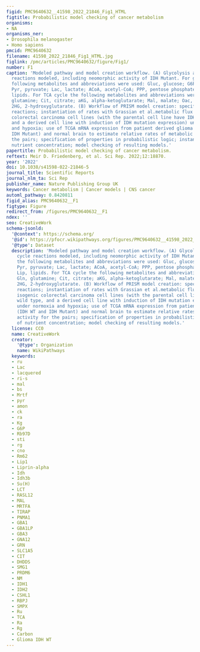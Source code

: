 ```yaml
---
figid: PMC9640632__41598_2022_21846_Fig1_HTML
figtitle: Probabilistic model checking of cancer metabolism
organisms:
- NA
organisms_ner:
- Drosophila melanogaster
- Homo sapiens
pmcid: PMC9640632
filename: 41598_2022_21846_Fig1_HTML.jpg
figlink: /pmc/articles/PMC9640632/figure/Fig1/
number: F1
caption: 'Modeled pathway and model creation workflow. (A) Glycolysis and TCA cycle
  reactions modeled, including neomorphic activity of IDH Mutant. For glycolysis the
  following metabolites and abbreviations were used: Gluc, glucose; G6P, glucose-6-phosphate;
  Pyr, pyruvate; Lac, lactate; ACoA, acetyl-CoA; PPP, pentose phosphate pathway; Lip,
  lipids. For TCA cycle the following metabolites and abbreviations were used: Gln,
  glutamine; Cit, citrate; aKG, alpha-ketoglutarate; Mal, malate; Oac, oxaloacetate;
  2HG, 2-hydroxyglutarate. (B) Workflow of PRISM model creation: specification of
  reactions; instantiation of rates with Grassian et al.metabolic flux rates of isogenic
  colorectal carcinoma cell lines (with the parental cell line have IDH wild type,
  and a derived cell line with induction of IDH mutation expression) under normoxia
  and hypoxia; use of TCGA mRNA expression from patient derived glioma (IDH WT and
  IDH Mutant) and normal brain to estimate relative rates of metabolic activity for
  the pairs; specification of properties in probabilistic logic; instantiation of
  nutrient concentration; model checking of resulting models.'
papertitle: Probabilistic model checking of cancer metabolism.
reftext: Meir D. Friedenberg, et al. Sci Rep. 2022;12:18870.
year: '2022'
doi: 10.1038/s41598-022-21846-5
journal_title: Scientific Reports
journal_nlm_ta: Sci Rep
publisher_name: Nature Publishing Group UK
keywords: Cancer metabolism | Cancer models | CNS cancer
automl_pathway: 0.8420811
figid_alias: PMC9640632__F1
figtype: Figure
redirect_from: /figures/PMC9640632__F1
ndex: ''
seo: CreativeWork
schema-jsonld:
  '@context': https://schema.org/
  '@id': https://pfocr.wikipathways.org/figures/PMC9640632__41598_2022_21846_Fig1_HTML.html
  '@type': Dataset
  description: 'Modeled pathway and model creation workflow. (A) Glycolysis and TCA
    cycle reactions modeled, including neomorphic activity of IDH Mutant. For glycolysis
    the following metabolites and abbreviations were used: Gluc, glucose; G6P, glucose-6-phosphate;
    Pyr, pyruvate; Lac, lactate; ACoA, acetyl-CoA; PPP, pentose phosphate pathway;
    Lip, lipids. For TCA cycle the following metabolites and abbreviations were used:
    Gln, glutamine; Cit, citrate; aKG, alpha-ketoglutarate; Mal, malate; Oac, oxaloacetate;
    2HG, 2-hydroxyglutarate. (B) Workflow of PRISM model creation: specification of
    reactions; instantiation of rates with Grassian et al.metabolic flux rates of
    isogenic colorectal carcinoma cell lines (with the parental cell line have IDH
    wild type, and a derived cell line with induction of IDH mutation expression)
    under normoxia and hypoxia; use of TCGA mRNA expression from patient derived glioma
    (IDH WT and IDH Mutant) and normal brain to estimate relative rates of metabolic
    activity for the pairs; specification of properties in probabilistic logic; instantiation
    of nutrient concentration; model checking of resulting models.'
  license: CC0
  name: CreativeWork
  creator:
    '@type': Organization
    name: WikiPathways
  keywords:
  - ru
  - Lac
  - lacquered
  - ri-s
  - mal
  - bs
  - Mrtf
  - pyr
  - amon
  - ck
  - ra
  - Kg
  - G6P
  - Rb97D
  - sti
  - rg
  - cno
  - Rm62
  - Lip1
  - Liprin-alpha
  - Idh
  - Idh3b
  - Su(H)
  - LCT
  - RASL12
  - MAL
  - MRTFA
  - TIRAP
  - PNMA1
  - GBA1
  - GBA1LP
  - GBA3
  - GNA12
  - GRN
  - SLC1A5
  - CIT
  - DHDDS
  - SMG1
  - PRDM6
  - NM
  - IDH1
  - IDH2
  - CSHL1
  - RBPJ
  - SMPX
  - Ru
  - TCA
  - Ra
  - Rg
  - Carbon
  - Glioma IDH WT
---
```

